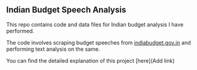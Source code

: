 ## Indian Budget Speech Analysis

This repo contains code and data files for Indian budget analysis I have performed.

The code involves scraping budget speeches from [indiabudget.gov.in](https://www.indiabudget.gov.in/) and performing text analysis on the same.

You can find the detailed explanation of this project [here](Add link)

